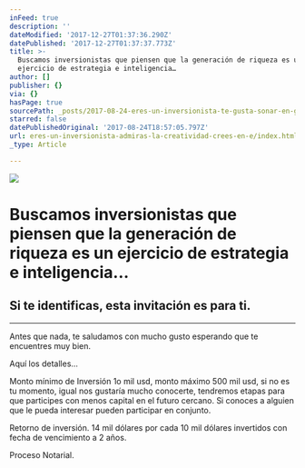 ```yaml
---
inFeed: true
description: ''
dateModified: '2017-12-27T01:37:36.290Z'
datePublished: '2017-12-27T01:37:37.773Z'
title: >-
  Buscamos inversionistas que piensen que la generación de riqueza es un
  ejercicio de estrategia e inteligencia…
author: []
publisher: {}
via: {}
hasPage: true
sourcePath: _posts/2017-08-24-eres-un-inversionista-te-gusta-sonar-en-grande-crees-e.md
starred: false
datePublishedOriginal: '2017-08-24T18:57:05.797Z'
url: eres-un-inversionista-admiras-la-creatividad-crees-en-e/index.html
_type: Article

---
```

![](https://the-grid-user-content.s3-us-west-2.amazonaws.com/268e0ed4-8aef-4c09-b62a-b8e583ef0c2b.jpg)

# Buscamos inversionistas que piensen que la generación de riqueza es un ejercicio de estrategia e inteligencia...

## Si te identificas, esta invitación es para ti.

---

Antes que nada, te saludamos con mucho gusto esperando que te encuentres muy bien.

Aquí los detalles...

Monto mínimo de Inversión 1o mil usd, monto máximo 500 mil usd, si no es tu momento, igual nos gustaría mucho conocerte, tendremos etapas para que participes con menos capital en el futuro cercano. Si conoces a alguien que le pueda interesar pueden participar en conjunto.

Retorno de inversión. 14 mil dólares por cada 10 mil dólares invertidos con fecha de vencimiento a 2 años.

Proceso Notarial.